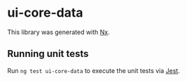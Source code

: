 # ui-core-data

This library was generated with [Nx](https://nx.dev).

## Running unit tests

Run `ng test ui-core-data` to execute the unit tests via [Jest](https://jestjs.io).
